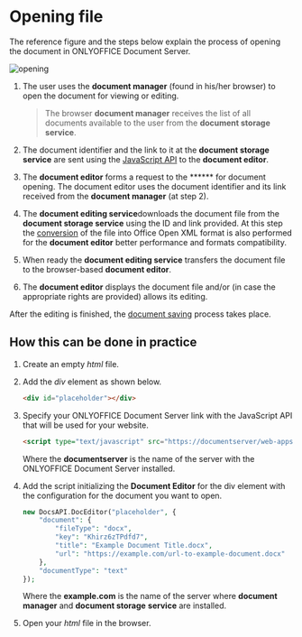 # Opening file

The reference figure and the steps below explain the process of opening the document in ONLYOFFICE Document Server.

![opening](https://api.onlyoffice.com/content/img/editor/opening.jpg)

1. The user uses the **document manager** (found in his/her browser) to open the document for viewing or editing.

    >The browser **document manager** receives the list of all documents available to the user from the **document storage service**.

2. The document identifier and the link to it at the **document storage service** are sent using the [JavaScript API](https://api.onlyoffice.com/editors/basic) to the **document editor**.

3. The **document editor** forms a request to the ****** for document opening. The document editor uses the document identifier and its link received from the **document manager** (at step 2).

4. The **document editing service**downloads the document file from the **document storage service** using the ID and link provided. At this step the [conversion](https://api.onlyoffice.com/editors/conversion) of the file into Office Open XML format is also performed for the **document editor** better performance and formats compatibility.

5. When ready the **document editing service** transfers the document file to the browser-based **document editor**.

6. The **document editor** displays the document file and/or (in case the appropriate rights are provided) allows its editing.

After the editing is finished, the [document saving](https://api.onlyoffice.com/editors/save) process takes place.

## How this can be done in practice

1. Create an empty *html* file.

2. Add the *div* element as shown below.

    ```html
    <div id="placeholder"></div>
    ```

3. Specify your ONLYOFFICE Document Server link with the JavaScript API that will be used for your website.

    ```html
    <script type="text/javascript" src="https://documentserver/web-apps/apps/api/documents/api.js"></script>
    ```

    Where the **documentserver** is the name of the server with the ONLYOFFICE Document Server installed.

4. Add the script initializing the **Document Editor** for the div element with the configuration for the document you want to open.

    ```php
    new DocsAPI.DocEditor("placeholder", {
        "document": {
            "fileType": "docx",
            "key": "Khirz6zTPdfd7",
            "title": "Example Document Title.docx",
            "url": "https://example.com/url-to-example-document.docx"
        },
        "documentType": "text"
    });
    ```

    Where the **example.com** is the name of the server where **document manager** and **document storage** **service** are installed.

5. Open your *html* file in the browser.
